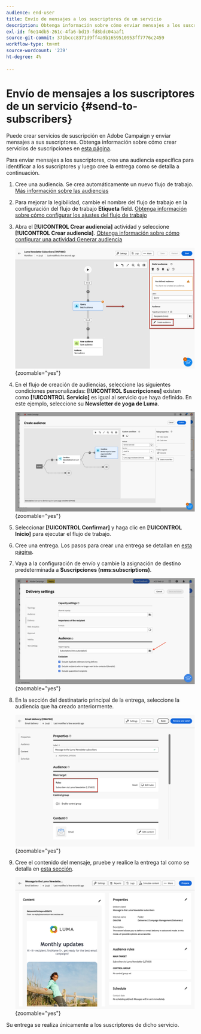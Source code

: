 ```yaml
---
audience: end-user
title: Envío de mensajes a los suscriptores de un servicio
description: Obtenga información sobre cómo enviar mensajes a los suscriptores de un servicio
exl-id: f6e14db5-261c-4fa6-bd19-fd8bdc04aaf1
source-git-commit: 371bccc8371d9ff4a9b1659510953ff7776c2459
workflow-type: tm+mt
source-wordcount: '239'
ht-degree: 4%

---
```


# Envío de mensajes a los suscriptores de un servicio {#send-to-subscribers}

Puede crear servicios de suscripción en Adobe Campaign y enviar mensajes a sus suscriptores. Obtenga información sobre cómo crear servicios de suscripciones en [esta página](../audience//manage-services.md#create-service).

Para enviar mensajes a los suscriptores, cree una audiencia específica para identificar a los suscriptores y luego cree la entrega como se detalla a continuación.

1. Cree una audiencia. Se crea automáticamente un nuevo flujo de trabajo. [Más información sobre las audiencias](../audience/create-audience.md)

1. Para mejorar la legibilidad, cambie el nombre del flujo de trabajo en la configuración del flujo de trabajo **Etiqueta** field. [Obtenga información sobre cómo configurar los ajustes del flujo de trabajo](../workflows/workflow-settings.md)

1. Abra el **[!UICONTROL Crear audiencia]** actividad y seleccione **[!UICONTROL Crear audiencia]**. [Obtenga información sobre cómo configurar una actividad Generar audiencia](../workflows/activities/build-audience.md)

   ![](assets/service-create-audience.png){zoomable=&quot;yes&quot;}

1. En el flujo de creación de audiencias, seleccione las siguientes condiciones personalizadas: **[!UICONTROL Suscripciones]** existen como **[!UICONTROL Servicio]** es igual al servicio que haya definido. En este ejemplo, seleccione su **Newsletter de yoga de Luma**.

   ![](assets/service-audience-subscribers.png){zoomable=&quot;yes&quot;}

1. Seleccionar **[!UICONTROL Confirmar]** y haga clic en **[!UICONTROL Inicio]** para ejecutar el flujo de trabajo.

1. Cree una entrega. Los pasos para crear una entrega se detallan en [esta página](../msg/gs-messages.md#create-delivery).
1. Vaya a la configuración de envío y cambie la asignación de destino predeterminada a **Suscripciones (nms:subscriptions)**.

   ![](assets/service-delivery-change-mapping.png){zoomable=&quot;yes&quot;}

1. En la sección del destinatario principal de la entrega, seleccione la audiencia que ha creado anteriormente.

   ![](assets/service-delivery-targeting-subscribers.png){zoomable=&quot;yes&quot;}

1. Cree el contenido del mensaje, pruebe y realice la entrega tal como se detalla en [esta sección](../preview-test/preview-test.md).

   ![](assets/service-delivery-ready.png){zoomable=&quot;yes&quot;}

Su entrega se realiza únicamente a los suscriptores de dicho servicio.
